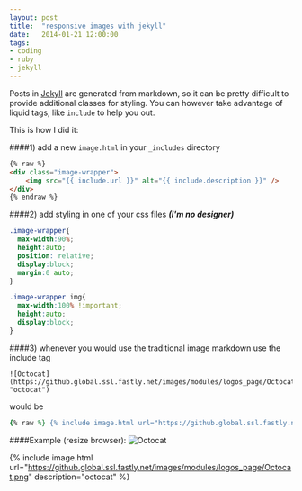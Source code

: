 ```yaml
---
layout: post
title:  "responsive images with jekyll"
date:   2014-01-21 12:00:00
tags:
- coding
- ruby
- jekyll
---
```


Posts in [Jekyll](http://jekyllrb.com/) are generated from markdown, so it can be pretty difficult to provide additional classes for styling.
You can however take advantage of liquid tags, like `include` to help you out. 

This is how I did it:

####1) add a new `image.html` in your `_includes` directory

```html
{% raw %}
<div class="image-wrapper">
    <img src="{{ include.url }}" alt="{{ include.description }}" />
</div>
{% endraw %}
```

####2) add styling in one of your css files ***(I'm no designer)***

```css
.image-wrapper{
  max-width:90%;
  height:auto;
  position: relative;
  display:block;
  margin:0 auto;
}

.image-wrapper img{
  max-width:100% !important;
  height:auto;
  display:block;
}
```

####3) whenever you would use the traditional image markdown use the include tag

```
![Octocat](https://github.global.ssl.fastly.net/images/modules/logos_page/Octocat.png "octocat")
```
would be

```ruby
{% raw %} {% include image.html url="https://github.global.ssl.fastly.net/images/modules/logos_page/Octocat.png" description="octocat" %} {% endraw %}
```

####Example (resize browser):
![Octocat](https://github.global.ssl.fastly.net/images/modules/logos_page/Octocat.png "octocat")

{% include image.html url="https://github.global.ssl.fastly.net/images/modules/logos_page/Octocat.png" description="octocat" %}